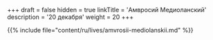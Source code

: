 +++
draft = false
hidden = true
linkTitle = 'Амвросий Медиоланский'
description = '20 декабря'
weight = 20
+++

{{% include file="content/ru/lives/amvrosii-mediolanskii.md" %}}
